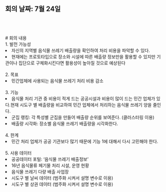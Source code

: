 ## 회의 날짜: 7월 24일
<br>
<br>
<br>
# 회의 내용
<br>
  1. 발전 가능성
  <li>
      자신의 지역별 음식물 쓰레기 배출량을 확인하여 처리 비용을 파악할 수 있다.
  </li>
  <li>
      현재에는 프로토타입으로 장소와 시설에 따른 배출량 정보만을 활용할 수 있지만 기관이나 집단으로 구체화시킨다면 활용성이 높아질 것으로 예상된다
  </li>
  <br>
  2. 목표
  <li>
      민간업체에 사용되는 음식물 쓰레기 처리 비용 감소
  </li>
  <br>
  3. 기능
  <li>
      음식물 처리 기관 중 비용이 적게 드는 공공시설과 비용이 많이 드는 민간 업체가 있다.현재 시도구 별 배출량을 비교하여 민간 업체에서 처리하는 음식물 쓰레기 양을 줄인다. 
  </li>
  <li>
      군집 랭킹: 각 특성별 군집을 만들어 배출량 순위를 보여준다. (클러스터링 이용)
  </li>
  <li>
      배출량 시각화: 장소별 음식물 쓰레기 배출량을 시각화한다.
  </li>
  <br>
  4. 한계
  <li>
      민간 처리 업체가 공공 기관보다 많기 때문에 기능 1에 대해서 다시 고민해야 한다.
  </li>
    <br>
  5. 사용 데이터
  <li>
      공공데이터 포털: ‘음식물 쓰레기 배출정보’
    </li>
  <li>
      16년 음식물류 페기물 처리 시설, 운영 현황
  </li>
  <li>
      음식물 쓰레기 다량 배출 사업장 
  </li>
  <li>
      시도구 별 날씨 데이터 (범주화 시켜서 설명 변수로 이용)
  </li>
  <li>
      시도구 별 상권 데이터 (범주화 시켜서 설명 변수로 이용)
  </li>

